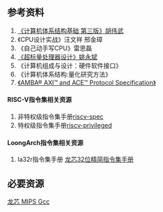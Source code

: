 ## 参考资料

1. [《计算机体系结构基础 第三版》胡伟武](https://foxsen.github.io/archbase/)
2. 《CPU设计实战》汪文祥 邢金璋
3. 《自己动手写CPU》雷思磊
3. [《超标量处理器设计》姚永斌](document/超标量处理器设计.pdf ':ignore')
3. 《计算机组成与设计：硬件软件接口》
4. 《计算机体系结构:量化研究方法》
5. [《AMBA® AXI™ and ACE™ Protocol Specification》](document/IHI0022E_amba_axi_and_ace_protocol_spec.pdf ':ignore')

#### RISC-V指令集相关资源

1. 非特权级指令集手册[riscv-spec](document/riscv-spec.pdf ':ignore')
2. 特权级指令集手册[riscv-privileged](document/riscv-privileged.pdf ':ignore')

#### LoongArch指令集相关资源

1. la32r指令集手册 [龙芯32位精简指令集手册](document/la32r-spec.pdf ':ignore')

## 必要资源

[龙芯 MIPS Gcc](document/gcc-4.3-ls232.tar.gz ':ignore')

